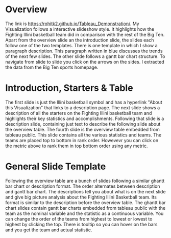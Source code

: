 # Overview
The link is https://rohitk2.github.io/Tableau_Demonstration/.
My Visualization follows a interactive slideshow style. It highlights how the Fighting Illini basketball team did in comparison with the rest of the Big Ten. Apart from the overview slide an the introduction slide, the slides each follow one of the two templates. There is one template in which I show a paragraph description. This paragraph written in blue discusses the trends of the next few slides. The other slide follows a gantt bar chart structure. To navigate from slide to slide you click on the arrows on the sides. I extracted the data from the Big Ten sports homepage.

# Introduction, Starters & Table
The first slide is just the Illini basketball symbol and has a hyperlink "About this Visualization" that links to a description page. The next slide shows a description of all the starters on the Fighting Illini basketball team and highlights their key statistics and accomplishments. Following that slide is a description slide, containing just text to describe the following slide about the overview table. The fourth slide is the overview table embedded from tableau public. This slide contains all the various statistics and teams. The teams are placed top to bottom in rank order. Howevevr you can click on the metric above to rank them in top bottom order using any metric.

# General Slide Template
Following the overview table are a bunch of slides following a similar ghantt bar chart or description format. The order alternates between description and gantt bar chart. The descriptions tell you about what is on the next slide and give big picture analysis about the Fighting Illini Basketball team. Its format is similar to the description before the overview table. The ghantt bar chart slides contain gantt bar charts embedded from tableau public with the team as the nominal variable and the statistic as a continuous variable. You can change the order of the teams from highest to lowest or lowest to highest by clicking the top. There is tooltip so you can hover on the bars and you get the team and actual statistic.


